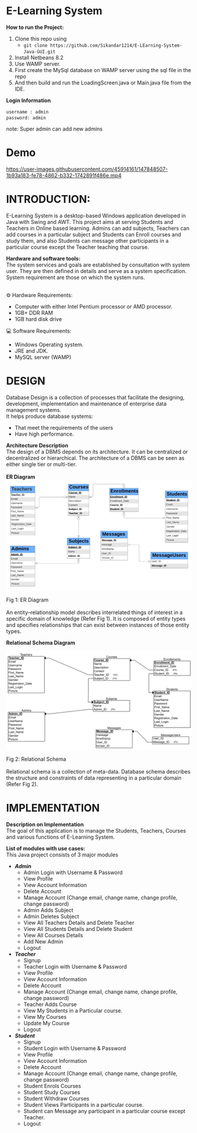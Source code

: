 # **E-Learning System**

**How to run the Project:**
1. Clone this repo using 
   - `git clone https://github.com/Sikandar1214/E-LEarning-System-Java-GUI.git`
2. Install Netbeans 8.2
3. Use WAMP server.
4. First create the MySql database on WAMP server using the sql file in the repo
5. And then build and run the LoadingScreen.java or Main.java file from the IDE. 

**Login Information** <br>
 ```
 username : admin
 password: admin 
 ```
 note: Super admin can add new admins
 
 # Demo <br>





https://user-images.githubusercontent.com/45914161/147848507-1b93a183-fe78-4862-b332-1742891f486e.mp4




 
# INTRODUCTION: <br>
E-Learning System is a desktop-based Windows application developed in Java with Swing and AWT. This project aims at serving Students and Teachers in Online based learning. 
Admins can add subjects, Teachers can add courses in a particular subject and Students can Enroll courses and study them, and also Students can message other participants in a particular course except the Teacher teaching that course.

**Hardware and software tools:**<br>
The system services and goals are established by consultation with system user. They are then defined in details and serve as a system specification. System requirement are those on which the system runs.<br><br>

⚙️    Hardware Requirements:<br>
*   Computer with either Intel Pentium processor or AMD processor.<br>
*   1GB+ DDR RAM<br>
*   1GB hard disk drive<br>


💻    Software Requirements:<br>
*   Windows Operating system.<br>
*   JRE and JDK.<br>	
*   MySQL server (WAMP)<br>

# DESIGN<br>
Database Design is a collection of processes that facilitate the designing, development, implementation and maintenance of enterprise data management systems.<br>
It helps produce database systems:<br>
*   That meet the requirements of the users<br>
*   Have high performance.<br>

**Architecture Description** <br>
The design of a DBMS depends on its architecture. It can be centralized or decentralized or hierarchical. The architecture of a DBMS can be seen as either single tier or multi-tier.<br><br>
**ER Diagram**
![image.png](diagrams/ER_Diagram.jpg)

Fig 1: ER Diagram <br><br>
An entity–relationship model describes interrelated things of interest in a specific domain of knowledge (Refer Fig 1). It is composed of entity types and specifies relationships that can exist between instances of those entity types.

**Relational Schema Diagram**

![image_1.png](diagrams/Relatoinal_Schema.jpg)

 Fig 2: Relational Schema <br><br>
Relational schema is a collection of meta-data. Database schema describes the structure and constraints of data representing in a particular domain (Refer Fig 2).

# IMPLEMENTATION <br>
**Description on Implementation**<br>
The goal of this application is to manage the Students, Teachers, Courses and various functions of E-Learning System.

**List of modules with use cases:**<br>
This Java project consists of 3 major modules
*  ***Admin***<br>
   * Admin Login with Username & Password<br>
   * View Profile<br>
   * View Account Information<br>
   * Delete Account<br>
   * Manage Account (Change email, change name, change profile, change password)<br>
   * Admin Adds Subject<br>
   * Admin Deletes Subject<br>
   * View All Teachers Details and Delete Teacher<br>
   * View All Students Details and Delete Student<br>
   * View All Courses Details<br>
   * Add New Admin<br>
   * Logout<br>
*  ***Teacher***<br>
   *  Signup<br>
   *  Teacher Login with Username & Password<br>
   *  View Profile<br>
   *  View Account Information<br>
   *  Delete Account<br>
   *  Manage Account (Change email, change name, change profile, change password)<br>
   *  Teacher Adds Course<br>
   *  View My Students in a Particular course.<br>
   *  View My Courses<br>
   *  Update My Course<br>
   *  Logout<br>
*  ***Student***<br>
   *  Signup<br>
   *  Student Login with Username & Password<br>
   *  View Profile<br>
   *  View Account Information<br>
   *  Delete Account<br>
   *  Manage Account (Change email, change name, change profile, change password)<br>
   *  Student Enrols Courses<br>
   *  Student Study Courses<br>
   *  Student Withdraw Courses<br>
   *  Student Views Participants in a particular course.<br>
   *  Student can Message any participant in a particular course except Teacher.<br>
   *  Logout<br>




